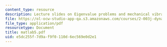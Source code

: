 ```yaml
---
content_type: resource
description: Lecture slides on Eigenvalue problems and mechanical vibration.
file: https://ol-ocw-studio-app-qa.s3.amazonaws.com/courses/2-003j-dynamics-and-control-i-fall-2007/e5dc255f7d9af9f0110d6ec569e0d2e1_matlab5.pdf
file_type: application/pdf
resourcetype: Document
title: matlab5.pdf
uid: e5dc255f-7d9a-f9f0-110d-6ec569e0d2e1
---
```

